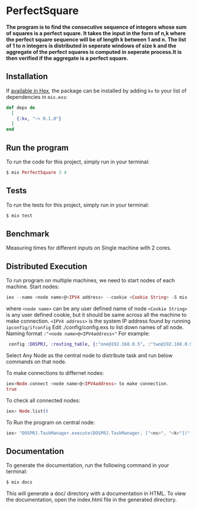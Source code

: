 # PerfectSquare

**The program is to find the consecutive sequence of integers whose sum of squares is a perfect square. 
It takes the input in the form of n,k where the perfect square sequence will be of length k between 1 and n.
The list of 1 to n integers is distributed in seperate windows of size k and the aggregate of the perfect squares 
is computed in seperate process.It is then verified if the aggregate is a perfect square.**

## Installation

If [available in Hex](https://hex.pm/docs/publish), the package can be installed
by adding `kv` to your list of dependencies in `mix.exs`:

```elixir
def deps do
  [
    {:kv, "~> 0.1.0"}
  ]
end
```
## Run the program

To run the code for this project, simply run in your terminal:

```elixir
$ mix PerfectSquare 3 4
```

## Tests

To run the tests for this project, simply run in your terminal:

```elixir
$ mix test
```

## Benchmark

Measuring times for different inputs on Single machine with 2 cores.




## Distributed Execution

To run program on multiple machines, we need to start nodes of each machine.
Start nodes:

```elixir
iex --name <node name>@<IPV4 address> --cookie <Cookie String> -S mix
``` 
where `<node name>` can be any user defined name of node
`<Cookie String>` is any user defined cookie, but it should be same across all the machine to make connection.
`<IPV4 address>` is the system IP address found by running `ipconfig/ifconfig`
Edit ./config/config.exs to list down names of all node. Naming format `:"<node name>@<IPV4address>"`
For example:

```elixir
 config :DOSPRJ, :routing_table, {:"one@192.168.0.5", :"two@192.168.0.9",...}
```

Select Any Node as the central node to distribute task and run below commands on that node.

To make connections to differnet nodes:

```elixir
iex>Node.connect <node name>@<IPV4address> to make connection.
true
```

To check all connected nodes:

```elixir
iex> Node.list()
```
To Run the program on central node:

```elixir
iex> "DOSPRJ.TaskManager.execute(DOSPRJ.TaskManager, ["<ns>", "<k>"])"
```

 ## Documentation

To generate the documentation, run the following command in your terminal:

```elixir
$ mix docs
```
This will generate a doc/ directory with a documentation in HTML. 
To view the documentation, open the index.html file in the generated directory.

